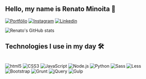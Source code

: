 ## Hello, my name is Renato Minoita 🚀

[![Portfólio](https://img.shields.io/badge/Portfolio-Visit%20Now-brightgreen?style=for-the-badge&logo=rocket&logoColor=white)](https://renato-s-dev-page.vercel.app/)
[![Instagram](https://img.shields.io/badge/Instagram-E4405F?style=for-the-badge&logo=instagram&logoColor=white)](https://www.instagram.com/renatominoita/)
[![Linkedin](https://img.shields.io/badge/LinkedIn-0077B5?style=for-the-badge&logo=linkedin&logoColor=white)](https://www.linkedin.com/in/renato-luiz-0b072b247/)


![Renato's GitHub stats](https://github-readme-stats.vercel.app/api?username=RNT13&show_icons=true&theme=dark)

## Technologies I use in my day 🛠️

<div stats="display: inline_block"><br/>
    <img alt="html5" src="https://img.shields.io/badge/HTML5-E34F26?style=for-the-badge&logo=html5&logoColor=white">
    <img alt="CSS3" src="https://img.shields.io/badge/CSS3-1572B6?style=for-the-badge&logo=css3&logoColor=white">
    <img alt="JavaScript" src="https://img.shields.io/badge/JavaScript-F7DF1E?style=for-the-badge&logo=javascript&logoColor=black">
    <img alt="Node.js" src="https://img.shields.io/badge/Node.js-43853D?style=for-the-badge&logo=node.js&logoColor=white">
    <img alt="Python" src="https://img.shields.io/badge/Python-14354C?style=for-the-badge&logo=python&logoColor=white">
    <img alt="Sass" src="https://img.shields.io/badge/Sass-CC6699?style=for-the-badge&logo=sass&logoColor=white">
    <img alt="Less" src="https://img.shields.io/badge/Less-%2300468F.svg?style=for-the-badge&logo=less&logoColor=white">
    <img alt="Bootstrap" src="https://img.shields.io/badge/Bootstrap-%23563D7C.svg?style=for-the-badge&logo=bootstrap&logoColor=white">
    <img alt="Grunt" src="https://img.shields.io/badge/Grunt-%23FBA919.svg?style=for-the-badge&logo=grunt&logoColor=white">
    <img alt="jQuery" src="https://img.shields.io/badge/jQuery-%230769AD.svg?style=for-the-badge&logo=jquery&logoColor=white">
    <img alt="Gulp" src="https://img.shields.io/badge/Gulp-%23CF4647.svg?style=for-the-badge&logo=gulp&logoColor=white">
</div><br/>
